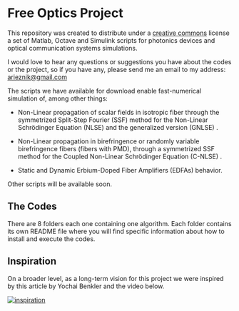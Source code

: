 # Free Optics Project

This repository was created to distribute under a [creative commons](https://creativecommons.org/) license a set of Matlab, Octave and Simulink scripts for photonics devices and optical communication systems simulations.

I would love to hear any questions or suggestions you have about the codes or the project, so if you have any, please send me an email to my address: arieznik@gmail.com

The scripts we have available for download enable fast-numerical simulation of, among other things:

* Non-Linear propagation of scalar fields in isotropic fiber through the symmetrized Split-Step Fourier (SSF) method for the Non-Linear Schrödinger Equation (NLSE) and the generalized version (GNLSE) .

* Non-Linear propagation in birefringence or randomly variable birefringence fibers (fibers with PMD), through a symmetrized SSF method for the Coupled Non-Linear Schrödinger Equation (C-NLSE) .

* Static and Dynamic Erbium-Doped Fiber Amplifiers (EDFAs) behavior.

Other scripts will be available soon.   

## The Codes

There are 8 folders each one containing one algorithm.
Each folder contains its own README file where you will find specific information about how to install and execute the codes.


## Inspiration

On a broader level, as a long-term vision for this project we were inspired by this article by Yochai Benkler and the video below.

[![inspiration](https://img.youtube.com/vi/DnWocYKqvhw/0.jpg)](https://www.youtube.com/watch?v=DnWocYKqvhw)
